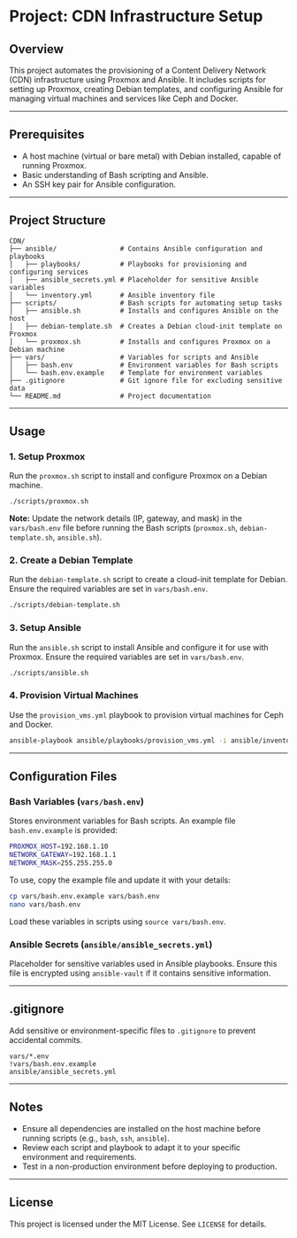 # Project: CDN Infrastructure Setup

## Overview

This project automates the provisioning of a Content Delivery Network (CDN) infrastructure using Proxmox and Ansible. It includes scripts for setting up Proxmox, creating Debian templates, and configuring Ansible for managing virtual machines and services like Ceph and Docker.

---

## Prerequisites

- A host machine (virtual or bare metal) with Debian installed, capable of running Proxmox.
- Basic understanding of Bash scripting and Ansible.
- An SSH key pair for Ansible configuration.

---

## Project Structure

```
CDN/
├── ansible/                # Contains Ansible configuration and playbooks
│   ├── playbooks/          # Playbooks for provisioning and configuring services
│   ├── ansible_secrets.yml # Placeholder for sensitive Ansible variables
│   └── inventory.yml       # Ansible inventory file
├── scripts/                # Bash scripts for automating setup tasks
│   ├── ansible.sh          # Installs and configures Ansible on the host
│   ├── debian-template.sh  # Creates a Debian cloud-init template on Proxmox
│   └── proxmox.sh          # Installs and configures Proxmox on a Debian machine
├── vars/                   # Variables for scripts and Ansible
│   ├── bash.env            # Environment variables for Bash scripts
│   └── bash.env.example    # Template for environment variables
├── .gitignore              # Git ignore file for excluding sensitive data
└── README.md               # Project documentation
```

---

## Usage

### 1. Setup Proxmox

Run the `proxmox.sh` script to install and configure Proxmox on a Debian machine.

```bash
./scripts/proxmox.sh
```

**Note:** Update the network details (IP, gateway, and mask) in the `vars/bash.env` file before running the Bash scripts (`proxmox.sh`, `debian-template.sh`, `ansible.sh`).

### 2. Create a Debian Template

Run the `debian-template.sh` script to create a cloud-init template for Debian. Ensure the required variables are set in `vars/bash.env`.

```bash
./scripts/debian-template.sh
```

### 3. Setup Ansible

Run the `ansible.sh` script to install Ansible and configure it for use with Proxmox. Ensure the required variables are set in `vars/bash.env`.

```bash
./scripts/ansible.sh
```

### 4. Provision Virtual Machines

Use the `provision_vms.yml` playbook to provision virtual machines for Ceph and Docker.

```bash
ansible-playbook ansible/playbooks/provision_vms.yml -i ansible/inventory.yml --user=ansible --private-key ~/.ssh/ansible-key
```

---

## Configuration Files

### Bash Variables (`vars/bash.env`)

Stores environment variables for Bash scripts. An example file `bash.env.example` is provided:

```bash
PROXMOX_HOST=192.168.1.10
NETWORK_GATEWAY=192.168.1.1
NETWORK_MASK=255.255.255.0
```

To use, copy the example file and update it with your details:

```bash
cp vars/bash.env.example vars/bash.env
nano vars/bash.env
```

Load these variables in scripts using `source vars/bash.env`.

### Ansible Secrets (`ansible/ansible_secrets.yml`)

Placeholder for sensitive variables used in Ansible playbooks. Ensure this file is encrypted using `ansible-vault` if it contains sensitive information.

---

## .gitignore

Add sensitive or environment-specific files to `.gitignore` to prevent accidental commits.

```plaintext
vars/*.env
!vars/bash.env.example
ansible/ansible_secrets.yml
```

---

## Notes

- Ensure all dependencies are installed on the host machine before running scripts (e.g., `bash`, `ssh`, `ansible`).
- Review each script and playbook to adapt it to your specific environment and requirements.
- Test in a non-production environment before deploying to production.

---

## License

This project is licensed under the MIT License. See `LICENSE` for details.

